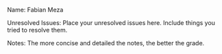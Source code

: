 Name: Fabian Meza

Unresolved Issues: Place your unresolved issues here. Include things you tried to resolve them. 

Notes: The more concise and detailed the notes, the better the grade.  

###

